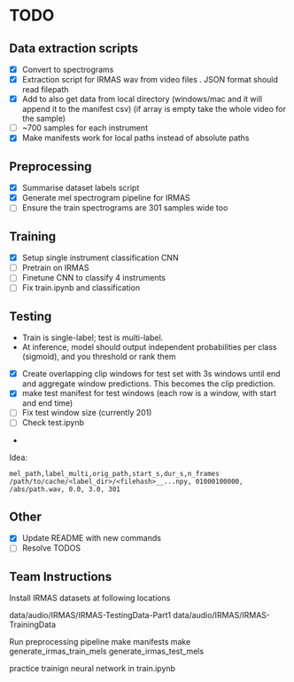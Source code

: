 # TODO

## Data extraction scripts

- [x] Convert to spectrograms
- [x] Extraction script for IRMAS wav from video files . JSON format should read filepath
- [x] Add to also get data from local directory (windows/mac and it will append it to the manifest csv) (if array is empty take the whole video for the sample)
- [ ] ~700 samples for each instrument
- [x] Make manifests work for local paths instead of absolute paths

## Preprocessing

- [x] Summarise dataset labels script
- [x] Generate mel spectrogram pipeline for IRMAS 
- [ ] Ensure the train spectrograms are 301 samples wide too

## Training

- [x] Setup single instrument classification CNN
- [ ] Pretrain on IRMAS
- [ ] Finetune CNN to classify 4 instruments
- [ ] Fix train.ipynb and classification

## Testing

- Train is single-label; test is multi-label.
- At inference,  model should output independent probabilities per class (sigmoid), and you threshold or rank them
- [x] Create overlapping clip windows for test set with 3s windows until end and aggregate window predictions. This becomes the clip prediction.
- [x] make test manifest for test windows (each row is a window, with start and end time)
- [ ] Fix test window size (currently 201)
- [ ] Check test.ipynb
- 
Idea:
```
mel_path,label_multi,orig_path,start_s,dur_s,n_frames
/path/to/cache/<label_dir>/<filehash>__...npy, 01000100000, /abs/path.wav, 0.0, 3.0, 301
```

## Other

- [x] Update README with new commands
- [ ] Resolve TODOS

## Team Instructions

Install IRMAS datasets at following locations

data/audio/IRMAS/IRMAS-TestingData-Part1
data/audio/IRMAS/IRMAS-TrainingData

Run preprocessing pipeline
make manifests
make generate_irmas_train_mels
generate_irmas_test_mels

practice trainign neural network in train.ipynb
